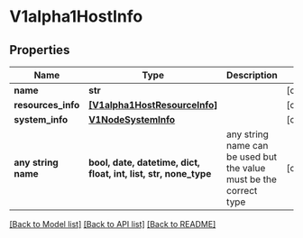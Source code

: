 # V1alpha1HostInfo


## Properties
Name | Type | Description | Notes
------------ | ------------- | ------------- | -------------
**name** | **str** |  | [optional] 
**resources_info** | [**[V1alpha1HostResourceInfo]**](V1alpha1HostResourceInfo.md) |  | [optional] 
**system_info** | [**V1NodeSystemInfo**](V1NodeSystemInfo.md) |  | [optional] 
**any string name** | **bool, date, datetime, dict, float, int, list, str, none_type** | any string name can be used but the value must be the correct type | [optional]

[[Back to Model list]](../README.md#documentation-for-models) [[Back to API list]](../README.md#documentation-for-api-endpoints) [[Back to README]](../README.md)


